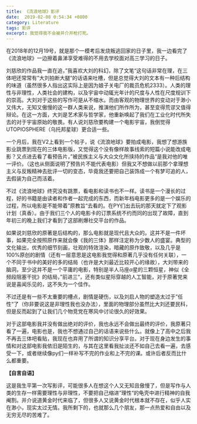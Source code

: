 ```yaml
---
title: 《流浪地球》影评
date:  2019-02-08 0:54:34 +0800
category: Literature
tags: 影评 
excerpt: 我觉得我不会被并介开枪打死。
---
```




在2018年的12月19号，就是那个一模考后发烧叛逃回家的日子里，我一边看完了《流浪地球》一边擦着鼻涕享受难得的不用去学校面对高三学习的日子。



刘慈欣的作品我一直在追，”我喜欢大刘的科幻，除了文笔“这句话非常在理，在三体吧还常常有”大刘拍断大腿“的话语来吐槽，但是总觉得大刘的文本有一种后结构的味道（虽然很多人指出这实际上是因为娘子关电厂的裁员危机2333）。人类的理性与非理性，人类社会的建构，以及宇宙中动辄光年计的尺度与人性在尺度规训下的崇高。大刘对于这些的写作可是从不缩水。而由客观的物理世界的变动对于渺小又伟大，无知又傲慢的这一群人类来说，推演他们所作所为，甚至变得荒谬又值得辩论。在这一方面，大刘是艺术家与哲学家，他重新唤起了我们在工业化时代所失去的对于宇宙原始的敬畏。有人说刘慈欣要构建一个电影宇宙，我倒觉得UTOPIOSPHERE（乌托邦星球）更合适一些。



一个月后，我在V2上看到一个帖子，说《流浪地球》要拍成电影，我想了想游族影业跳票到现在的三体电影版，又觉得这个没有像样故事线索的短篇小说能改成电影？又点进去看了看预告片，”被民族主义与大众文化所挟持的作品“是我对他的唯一评价。（这也从侧面说明了预告片不能代表电影）但我又不想做以前那个拿理想主义与反叛精神去批评一切的变态，毕竟我还要把自己装饰成一个有梦可追的人，去假装为自己而活着。



不过《流浪地球》终究没有跳票，看电影和读书也不一样。读书是一个漫长的过程，好的书籍是由读者和作者一起完成的东西，而新年档电影更多的是一个娱乐的过程，所以电影是不能带着”原教旨“去看的。在PY们出去玩的那天就定下了观影计划（真香）。由于我们三个人的电影卡的订票系统不约而同的出现了故障，直到年初三的晚上我们才看到了这部刷爆社交平台的作品。



如果说刘慈欣的原著是后结构的，那么电影就是现代且大众的。这并不是一件坏事，如果完全按照原作来就会像《我的三体》那样注定称为少数人的盛宴。典型的文化输出，优秀的细节刻画，壮观的特效渲染，暗藏的原作致敬，以及几乎是100%原创的剧情（还有一层意思是这电影我觉得和原著几乎没有任何关联），一个不同于书中的美好的多的结局（也许是大刘最近比较开心的缘故），大刘带来的脑洞，至少这并不是一个平庸的电影，特别是半人马座$\alpha$星的三颗恒星，神似《全频段阻塞干扰》的结局，”前进三“，还有类似星际穿越的人工智能，对于原著党来说是喜闻乐见的，这不失为一个佳作。



不过还是有一些不太重要的槽点，剧情是硬伤，以及刘启人物的塑造太过于”任性“了（你非要说这是非理性我也没办法），里面的物理部分虽然比大刘还要民科，但是反而起到了让我们几个物竞党在寒风中讨论很久的好效果。



对于这部电影我并没有做出绝对的评价，我也永远不会做出最终的评价，我原著只看了一遍，电影也是，我也不想通过自己的话语来说些什么。就像上了高中之后我不再去三体吧看贴，我现在也弃用了所谓的知识分享平台。对于现在身边发生的事情和对这部电影我依旧是陌生的，与其在这里看我扯淡还不如自己去看一遍，去感受一下，或者继续像py们一样补写不完的作业和上不完的课。或许后者反而比什么都重要。



**【自言自语】**

这是我生平第一次写影评，可能很多人在想这个人又无知且傲慢了，但是写作与人类的生存一样需要理性与非理性，不要把自己缩进”理性“的龟壳中进行精神的自我阉割。并介说道黄金时代来临了，但很多人又说黄金时代根本就不存在，似乎人实在渺小，现实太过无情。我所剩下的，也就那么几个朋友，那一点热爱和自由以及无穷无尽的苦难了。

